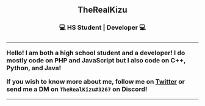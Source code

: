 <h2 align="center"> TheRealKizu </h2>
<h3 align="center">💻 HS Student | Developer 💻<h3>

---

Hello! I am both a high school student and a developer! I do mostly code on PHP and JavaScript but I also code on C++, Python, and Java!

If you wish to know more about me, follow me on [Twitter](https://twitter.com/jlmunoz08) or send me a DM on `TheRealKizu#3267` on Discord!

---


<!--
**TheRealKizu/TheRealKizu** is a ✨ _special_ ✨ repository because its `README.md` (this file) appears on your GitHub profile.

Here are some ideas to get you started:

- 🔭 I’m currently working on ...
- 🌱 I’m currently learning ...
- 👯 I’m looking to collaborate on ...
- 🤔 I’m looking for help with ...
- 💬 Ask me about ...
- 📫 How to reach me: ...
- 😄 Pronouns: ...
- ⚡ Fun fact: ...
-->
